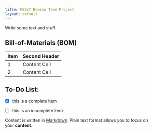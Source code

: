 ```yaml
---
title: ME537 Bowsaw Team Project
layout: default
---
```


Write some text and stuff

## Bill-of-Materials (BOM)

| Item  | Second Header |
| ----- | ------------- |
| 1     | Content Cell  |
| 2     | Content Cell  |

## To-Do List:
- [x] this is a complete item
- [ ] this is an incomplete item


Content is written in [Markdown](https://learnxinyminutes.com/docs/markdown/). Plain text format allows you to focus on your **content**.

<!--
You can use HTML elements in Markdown, such as the comment element, and they won't be affected by a markdown parser. However, if you create an HTML element in your markdown file, you cannot use markdown syntax within that element's contents.
-->
